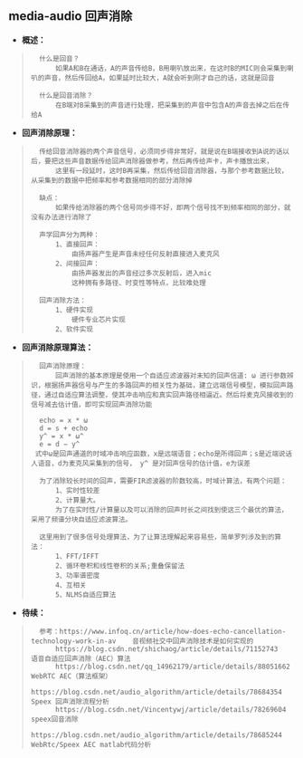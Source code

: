 ## media-audio 回声消除
- **概述：**
>       什么是回音？
>           如果A和B在通话，A的声音传给B，B用喇叭放出来，在这时B的MIC则会采集到喇叭的声音，然后传回给A，如果延时比较大，A就会听到刚才自己的话，这就是回音
>
>       什么是回音消除？
>           在B端对B采集到的声音进行处理，把采集到的声音中包含A的声音去掉之后在传给A
>
>

- **回声消除原理：**
>       传给回音消除器的两个声音信号，必须同步得非常好，就是说在B端接收到A说的话以后，要把这些声音数据传给回声消除器做参考，然后再传给声卡，声卡播放出来，
>           这里有一段延时，这时B再采集，然后传给回音消除器，与那个参考数据比较，从采集到的数据中把频率和参考数据相同的部分消除掉
>
>       缺点：
>           如果传给消除器的两个信号同步得不好，即两个信号找不到频率相同的部分，就没有办法进行消除了
>
>       声学回声分为两种：
>           1、直接回声：
>               由扬声器产生是声音未经任何反射直接进入麦克风
>           2、间接回声：
>               由扬声器发出的声音经过多次反射后，进入mic
>               这种拥有多路径、时变性等特点，比较难处理
>
>       回声消除方法：
>           1、硬件实现
>               硬件专业芯片实现
>           2、软件实现
>
>

- **回声消除原理算法：**
>       回声消除原理：
>           回声消除的基本原理是使用一个自适应滤波器对未知的回声信道: ω 进行参数辨识，根据扬声器信号与产生的多路回声的相关性为基础，建立远端信号模型，模拟回声路径，通过自适应算法调整，使其冲击响应和真实回声路径相逼近。然后将麦克风接收到的信号减去估计值，即可实现回声消除功能
>
>       echo = x * ω
>       d = s + echo
>       y^ = x * ω^
>       e = d − y^
>      式中ω是回声通道的时域冲击响应函数，x是远端语音；echo是所得回声；s是近端说话人语音，d为麦克风采集到的信号， y^ 是对回声信号的估计值，e为误差
>
>       为了消除较长时间的回声，需要FIR滤波器的阶数较高，时域计算法，有两个问题：
>           1、实时性较差
>           2、计算量大。
>           为了在实时性/计算量以及可以消除的回声时长之间找到使这三个最优的算法，采用了频谱分块自适应滤波算法。
>
>       这里用到了很多信号处理算法，为了让算法理解起来容易些，简单罗列涉及到的算法：
>           1、FFT/IFFT
>           2、循环卷积和线性卷积的关系;重叠保留法
>           3、功率谱密度
>           4、互相关
>           5、NLMS自适应算法
>
>
>
>
>
>
>
>
>

- **待续：**
>       参考：https://www.infoq.cn/article/how-does-echo-cancellation-technology-work-in-av    音视频社交中回声消除技术是如何实现的
>           https://blog.csdn.net/shichaog/article/details/71152743     语音自适应回声消除（AEC）算法
>           https://blog.csdn.net/qq_14962179/article/details/88051662  WebRTC AEC（算法框架）
>           https://blog.csdn.net/audio_algorithm/article/details/78684354  Speex 回声消除流程分析
>           https://blog.csdn.net/Vincentywj/article/details/78269604   speex回音消除
>           https://blog.csdn.net/audio_algorithm/article/details/78685244  WebRtc/Speex AEC matlab代码分析
>
>
>
>
>
>
>
>
>
>
>
>
>
